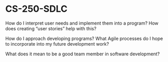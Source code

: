 # CS-250-SDLC

How do I interpret user needs and implement them into a program? How does creating “user stories” help with this?


How do I approach developing programs? What Agile processes do I hope to incorporate into my future development work?


What does it mean to be a good team member in software development?

